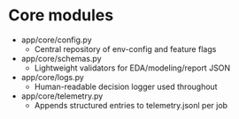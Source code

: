 # Core modules

- app/core/config.py
  - Central repository of env-config and feature flags
- app/core/schemas.py
  - Lightweight validators for EDA/modeling/report JSON
- app/core/logs.py
  - Human-readable decision logger used throughout
- app/core/telemetry.py
  - Appends structured entries to telemetry.jsonl per job


